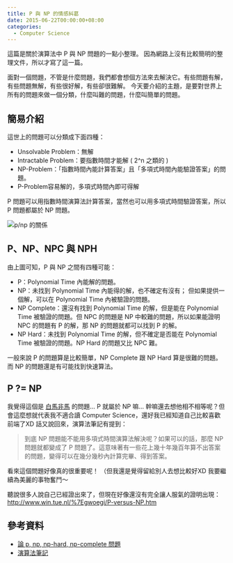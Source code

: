 ```yaml
---
title: P 與 NP 的情感糾葛
date: 2015-06-22T00:00:00+08:00
categories:
  - Computer Science
---
```


這篇是關於演算法中 P 與 NP 問題的一點小整理。
因為網路上沒有比較簡明的整理文件，所以才寫了這一篇。

面對一個問題，不管是什麼問題，我們都會想個方法來去解決它。有些問題有解，有些問題無解，有些很好解，有些卻很難解。
今天要介紹的主題，是要對世界上所有的問題來做一個分類，什麼叫難的問題，什麼叫簡單的問題。

## 簡易介紹

這世上的問題可以分類成下面四種：

- Unsolvable Problem：無解
- Intractable Problem：要指數時間才能解 ( 2^n 之類的 )
- NP-Problem：「指數時間內能計算答案」且「多項式時間內能驗證答案」的問題。
- P-Problem容易解的，多項式時間內即可得解

P 問題可以用指數時間演算法計算答案，當然也可以用多項式時間驗證答案，所以 P 問題都屬於 NP 問題。

![p/np 的關係](//wildsky.cc/blog-images/2015/06/ntnucsie106.hackpad.com_ALvROjc4gl2_p.300160_1434875148642_2015-06-21-16-25-33-的螢幕擷圖.png)

## P、NP、NPC 與 NPH

由上圖可知，P 與 NP 之間有四種可能：

- P：Polynomial Time 內能解的問題。
- NP：未找到 Polynomial Time 內能得的解，也不確定有沒有； 但如果提供一個解，可以在 Polynomial Time 內被驗證的問題。
- NP Complete：還沒有找到 Polynomial Time 的解，但是能在 Polynomial Time 被驗證的問題。但 NPC 的問題是 NP 中較難的問題，所以如果能證明 NPC 的問題有 P 的解，那 NP 的問題就都可以找到 P 的解。
- NP Hard：未找到 Polynomial Time 的解，但不確定是否能在 Polynomial Time 被驗證的問題。NP Hard 的問題又比 NPC 難。

一般來說 P 的問題算是比較簡單，NP Complete 跟 NP Hard 算是很難的問題。而 NP 的問題還是有可能找到快速算法。

## P ?= NP

我覺得這個是 [白馬非馬](http://boktakhk4.pixnet.net/blog/post/26093482) 的問題… P 就屬於 NP 嘛… 幹嘛還去想他相不相等呢？但會這麼想就代表我不適合讀 Computer Science，還好我已經知道自己比較喜歡前端了XD 話又說回來，演算法筆記有提到：

> 到底 NP 問題能不能用多項式時間演算法解決呢？如果可以的話，那麼 NP 問題就都變成了 P 問題了。這意味著有一些花上幾十年幾百年算不出答案的問題，變得可以在幾分幾秒內計算完畢、得到答案。

看來這個問題好像真的很重要呢！
（但我還是覺得留給別人去想比較好XD 我要繼續為美麗的事物奮鬥～

聽說很多人說自己已經證出來了，但現在好像還沒有完全讓人服氣的證明出現：<http://www.win.tue.nl/%7Egwoegi/P-versus-NP.htm>

## 參考資料

- [論 p, np, np-hard, np-complete 問題](http://bluelove1968.pixnet.net/blog/post/222283186-論p,np,np-hard,np-complete問題)
- [演算法筆記](http://www.csie.ntnu.edu.tw/~u91029/Algorithm.html)

